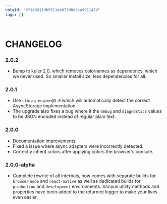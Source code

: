 ```yaml
---
noteId: "ff148911db9511eeb71d8d3ca991147d"
tags: []

---
```


# CHANGELOG

### 2.0.2

- Bump to kuler 2.0, which removes colornames as dependency, which we
  never used. So smaller install size, less dependencies for all. 

### 2.0.1

- Use `storag-engine@3.0` which will automatically detect the correct
  AsyncStorage implementation.
- The upgrade also fixes a bug where it the `debug` and `diagnostics` values
  to be JSON encoded instead of regular plain text.

### 2.0.0

- Documentation improvements.
- Fixed a issue where async adapters were incorrectly detected.
- Correctly inherit colors after applying colors the browser's console.

### 2.0.0-alpha

- Complete rewrite of all internals, now comes with separate builds for `browser`
  `node` and `react-native` as well as dedicated builds for `production` and
  `development` environments. Various utility methods and properties have
  been added to the returned logger to make your lives even easier.
